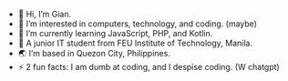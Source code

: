 - 👋 Hi, I’m Gian.
- 👀 I’m interested in computers, technology, and coding. (maybe)
- 🌱 I’m currently learning JavaScript, PHP, and Kotlin.
- 🏫 A junior IT student from FEU Institute of Technology, Manila.
- 🌏 I’m based in Quezon City, Philippines.
- ⚡ 2 fun facts: I am dumb at coding, and I despise coding. (W chatgpt)

<!---
giancarlo0326/giancarlo0326 is a ✨ special ✨ repository because its `README.md` (this file) appears on your GitHub profile.
You can click the Preview link to take a look at your changes.
--->
